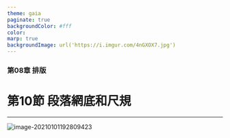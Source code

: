 ```yaml
---
theme: gaia
paginate: true
backgroundColor: #fff
color: 
marp: true
backgroundImage: url('https://i.imgur.com/4nGXOX7.jpg')
---
```

<style>
section h1 {
  color: #48011f
}
</style>

<!-- _class: lead -->

### 第08章 排版
# 第10節 段落網底和尺規

---



![image-20210101192809423](https://i.imgur.com/8pWPlOZ.png)